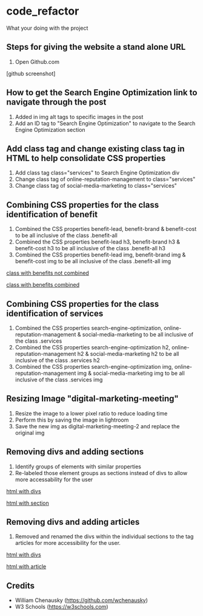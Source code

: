 # code_refactor

What your doing with the project

## Steps for giving the website a stand alone URL
1. Open Github.com

[github screenshot]

## How to get the Search Engine Optimization link to navigate through the post
1. Added in img alt tags to specific images in the post
2. Add an ID tag to "Search Engine Optimization" to navigate to the Search Engine Optimization section

## Add class tag and change existing class tag in HTML to help consolidate CSS properties
1. Add class tag class="services" to Search Engine Optimization div 
2. Change class tag of online-reputation-management to class="services" 
3. Change class tag of social-media-marketing to class="services" 


## Combining CSS properties for the class identification of benefit 
1. Combined the CSS properties benefit-lead, benefit-brand & benefit-cost to be all inclusive of the class .benefit-all
2. Combined the CSS properties benefit-lead h3, benefit-brand h3 & benefit-cost h3 to be all inclusive of the class .benefit-all h3
3. Combined the CSS properties benefit-lead img, benefit-brand img & benefit-cost img to be all inclusive of the class .benefit-all img

[class with benefits not combined](assets/images/benefits-css-before.png)  

[class with benefits combined](assets/images/benefits-css-after.png)

## Combining CSS properties for the class identification of services
1. Combined the CSS properties search-engine-optimization, online-reputation-management & social-media-marketing to be all inclusive of the class .services
2. Combined the CSS properties search-engine-optimization h2,  online-reputation-management h2 & social-media-marketing h2 to be all inclusive of the class .services h2
3. Combined the CSS properties search-engine-optimization img, online-reputation-management img & social-media-marketing img to be all inclusive of the class .services img

## Resizing Image "digital-marketing-meeting"
1. Resize the image to a lower pixel ratio to reduce loading time 
2. Perform this by saving the image in lightroom
3. Save the new img as digital-marketing-meeting-2 and replace the original img


## Removing divs and adding sections
1. Identify groups of elements with similar properties 
2. Re-labeled those element groups as sections instead of divs to allow more accessability for the user

[html with divs](assets/images/html-with-divs.png)  

[html with section](assets/images/html-with-sections.png)

## Removing divs and adding articles
1. Removed and renamed the divs within the individual sections to the tag articles for more accessibility for the user.

[html with divs](assets/images/html-without-articles.png)

[html with article](assets/images/html-with-articles.png)

## Credits

* William Chenausky (https://github.com/wchenausky)
* W3 Schools (https://w3schools.com)

